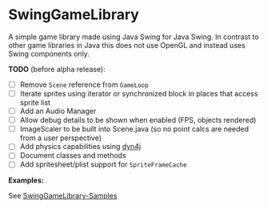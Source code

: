 # SwingGameLibrary
A simple game library made using Java Swing for Java Swing.
In contrast to other game libraries in Java this does not use OpenGL and instead uses Swing components only.

**TODO** (before alpha release):
- [ ] Remove `Scene` reference from `GameLoop`
- [ ] Iterate sprites using iterator or synchronized block in places that access sprite list
- [ ] Add an Audio Manager
- [ ] Allow debug details to be shown when enabled (FPS, objects rendered)
- [ ] ImageScaler to be built into Scene.java (so no point calcs are needed from a user perspective)
- [ ] Add physics capabilities using [dyn4j](https://github.com/dyn4j/dyn4j)
- [ ] Document classes and methods
- [ ] Add spritesheet/plist support for `SpriteFrameCache`

**Examples:**

See [SwingGameLibrary-Samples
](https://github.com/davidkroukamp/swinggamelibrary-samples)
